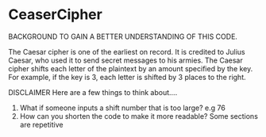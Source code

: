 # CeaserCipher
BACKGROUND TO GAIN A BETTER UNDERSTANDING OF THIS CODE. 

The Caesar cipher is one of the earliest on record. It is credited to Julius Caesar, who used it to send secret messages to his armies. The Caesar cipher shifts each letter of the plaintext by an amount specified by the key. For example, if the key is 3, each letter is shifted by 3 places to the right.

DISCLAIMER
Here are a few things to think about....
1. What if someone inputs a shift number that is too large? e.g 76
2. How can you shorten the code to make it more readable? Some sections are repetitive

